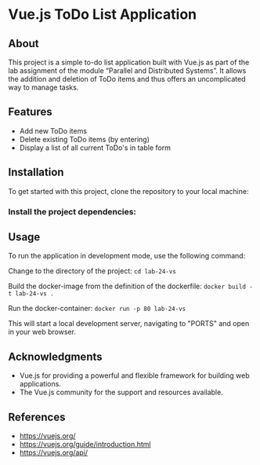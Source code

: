 # Vue.js ToDo List Application

## About

This project is a simple to-do list application built with Vue.js as part of the lab assignment of the module “Parallel and Distributed Systems”. It allows the addition and deletion of ToDo items and thus offers an uncomplicated way to manage tasks. 

## Features

- Add new ToDo items
- Delete existing ToDo items (by entering)
- Display a list of all current ToDo's in table form

## Installation

To get started with this project, clone the repository to your local machine:

### Install the project dependencies:

## Usage
To run the application in development mode, use the following command:

Change to the directory of the project: 
`cd lab-24-vs`

Build the docker-image from the definition of the dockerfile:
`docker build -t lab-24-vs .`

Run the docker-container: 
`docker run -p 80 lab-24-vs`

This will start a local development server, navigating to "PORTS" and open in your web browser.

## Acknowledgments

- Vue.js for providing a powerful and flexible framework for building web applications.
- The Vue.js community for the support and resources available.

## References

- https://vuejs.org/
- https://vuejs.org/guide/introduction.html
- https://vuejs.org/api/